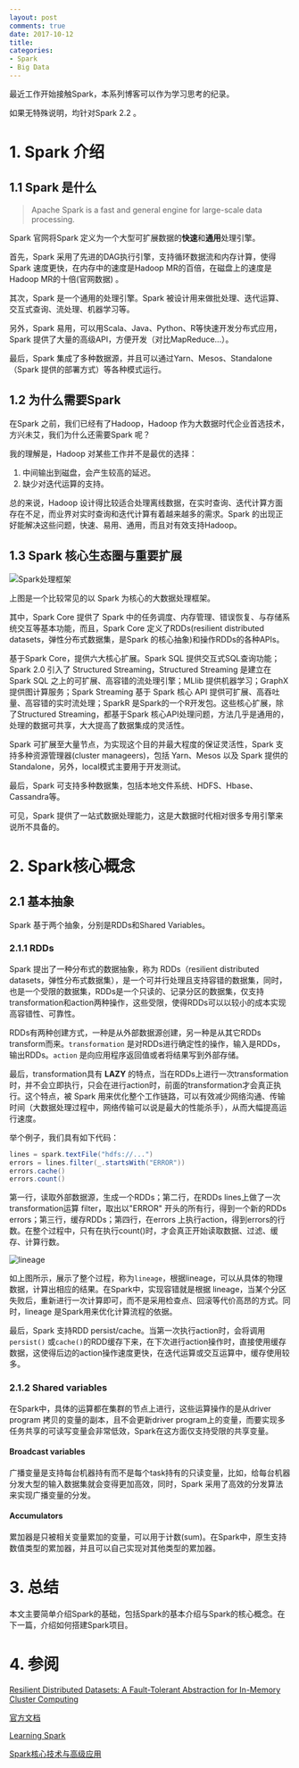 ```yaml
---
layout: post
comments: true
date: 2017-10-12 
title: 
categories:  
- Spark
- Big Data
---
```


最近工作开始接触Spark，本系列博客可以作为学习思考的纪录。

如果无特殊说明，均针对Spark 2.2 。

# 1. Spark 介绍

## 1.1 Spark 是什么

> Apache Spark is a fast and general engine for large-scale data processing.

Spark 官网将Spark 定义为一个大型可扩展数据的**快速**和**通用**处理引擎。

首先，Spark 采用了先进的DAG执行引擎，支持循环数据流和内存计算，使得 Spark 速度更快，在内存中的速度是Hadoop MR的百倍，在磁盘上的速度是Hadoop MR的十倍(官网数据) 。

其次，Spark 是一个通用的处理引擎。Spark 被设计用来做批处理、迭代运算、交互式查询、流处理、机器学习等。

另外，Spark 易用，可以用Scala、Java、Python、R等快速开发分布式应用，Spark 提供了大量的高级API，方便开发（对比MapReduce...）。

最后，Spark 集成了多种数据源，并且可以通过Yarn、Mesos、Standalone（Spark 提供的部署方式）等各种模式运行。

## 1.2 为什么需要Spark

在Spark 之前，我们已经有了Hadoop，Hadoop 作为大数据时代企业首选技术，方兴未艾，我们为什么还需要Spark 呢？

我的理解是，Hadoop 对某些工作并不是最优的选择：

1. 中间输出到磁盘，会产生较高的延迟。
2. 缺少对迭代运算的支持。

总的来说，Hadoop 设计得比较适合处理离线数据，在实时查询、迭代计算方面存在不足，而业界对实时查询和迭代计算有着越来越多的需求。Spark 的出现正好能解决这些问题，快速、易用、通用，而且对有效支持Hadoop。 

## 1.3 Spark 核心生态圈与重要扩展

![Spark处理框架](http://7sbmb1.com1.z0.glb.clouddn.com/spark-eco.png)

上图是一个比较常见的以 Spark 为核心的大数据处理框架。

其中，Spark Core 提供了 Spark 中的任务调度、内存管理、错误恢复、与存储系统交互等基本功能，而且，Spark Core 定义了RDDs(resilient distributed datasets，弹性分布式数据集，是Spark 的核心抽象)和操作RDDs的各种APIs。

基于Spark Core，提供六大核心扩展。Spark SQL 提供交互式SQL查询功能；Spark 2.0 引入了 Structured Streaming，Structured Streaming 是建立在Spark SQL 之上的可扩展、高容错的流处理引擎；MLlib 提供机器学习；GraphX提供图计算服务；Spark Streaming 基于 Spark 核心 API 提供可扩展、高吞吐量、高容错的实时流处理；SparkR 是Spark的一个R开发包。这些核心扩展，除了Structured Streaming，都基于Spark 核心API处理问题，方法几乎是通用的，处理的数据可共享，大大提高了数据集成的灵活性。

Spark 可扩展至大量节点，为实现这个目的并最大程度的保证灵活性，Spark 支持多种资源管理器(cluster manageers)，包括 Yarn、Mesos 以及 Spark 提供的Standalone，另外，local模式主要用于开发测试。

最后，Spark 可支持多种数据集，包括本地文件系统、HDFS、Hbase、Cassandra等。

可见，Spark 提供了一站式数据处理能力，这是大数据时代相对很多专用引擎来说所不具备的。

# 2. Spark核心概念

## 2.1 基本抽象

Spark 基于两个抽象，分别是RDDs和Shared Variables。

### 2.1.1 RDDs

Spark 提出了一种分布式的数据抽象，称为 RDDs（resilient distributed datasets，弹性分布式数据集），是一个可并行处理且支持容错的数据集，同时，也是一个受限的数据集，RDDs是一个只读的、记录分区的数据集，仅支持transformation和action两种操作，这些受限，使得RDDs可以以较小的成本实现高容错性、可靠性。

RDDs有两种创建方式，一种是从外部数据源创建，另一种是从其它RDDs transform而来。`transformation` 是对RDDs进行确定性的操作，输入是RDDs，输出RDDs。`action` 是向应用程序返回值或者将结果写到外部存储。 

最后，transformation具有 **LAZY** 的特点，当在RDDs上进行一次transformation时，并不会立即执行，只会在进行action时，前面的transformation才会真正执行。这个特点，被 Spark 用来优化整个工作链路，可以有效减少网络沟通、传输时间（大数据处理过程中，网络传输可以说是最大的性能杀手），从而大幅提高运行速度。

举个例子，我们具有如下代码：

```scala
lines = spark.textFile("hdfs://...")
errors = lines.filter(_.startsWith("ERROR"))
errors.cache()
errors.count()
```

第一行，读取外部数据源，生成一个RDDs；第二行，在RDDs lines上做了一次transformation运算 filter，取出以"ERROR" 开头的所有行，得到一个新的RDDs errors；第三行，缓存RDDs；第四行，在errors 上执行action，得到errors的行数。在整个过程中，只有在执行count()时，才会真正开始读取数据、过滤、缓存、计算行数。

![lineage](http://blog2017.qiniudn.com/spark-lineage.png)

如上图所示，展示了整个过程，称为`lineage`，根据lineage，可以从具体的物理数据，计算出相应的结果。在Spark中，实现容错就是根据 lineage，当某个分区失败后，重新进行一次计算即可，而不是采用检查点、回滚等代价高昂的方式。同时，lineage 是Spark用来优化计算流程的依据。

最后，Spark 支持RDD persist/cache。当第一次执行action时，会将调用 `persist()` 或`cache()`的RDD缓存下来，在下次进行action操作时，直接使用缓存数据，这使得后边的action操作速度更快，在迭代运算或交互运算中，缓存使用较多。

### 2.1.2 Shared variables 

 在Spark中，具体的运算都在集群的节点上进行，这些运算操作的是从driver program 拷贝的变量的副本，且不会更新driver program上的变量，而要实现多任务共享的可读写变量会非常低效，Spark在这方面仅支持受限的共享变量。

#### Broadcast variables

广播变量是支持每台机器持有而不是每个task持有的只读变量，比如，给每台机器分发大型的输入数据集就会变得更加高效，同时，Spark 采用了高效的分发算法来实现广播变量的分发。

#### Accumulators

累加器是只被相关变量累加的变量，可以用于计数(sum)。在Spark中，原生支持数值类型的累加器，并且可以自己实现对其他类型的累加器。

# 3. 总结

本文主要简单介绍Spark的基础，包括Spark的基本介绍与Spark的核心概念。在下一篇，介绍如何搭建Spark项目。

# 4. 参阅

[Resilient Distributed Datasets: A Fault-Tolerant Abstraction for In-Memory Cluster Computing](http://www.eecs.berkeley.edu/Pubs/TechRpts/2011/EECS-2011-82.pdf)

[官方文档](https://spark.apache.org/docs/)

[Learning Spark](https://book.douban.com/subject/22139960/)

[Spark核心技术与高级应用](https://book.douban.com/subject/26810099/)